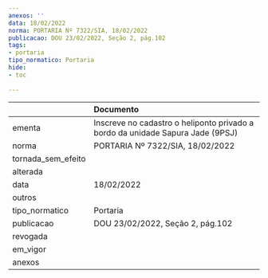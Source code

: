 ```yaml
---
anexos: ''
data: 18/02/2022
norma: PORTARIA Nº 7322/SIA, 18/02/2022
publicacao: DOU 23/02/2022, Seção 2, pág.102
tags:
- portaria
tipo_normatico: Portaria
hide: 
- toc 
 
---
```


|                    | Documento                                                                      |
|:-------------------|:-------------------------------------------------------------------------------|
| ementa             | Inscreve no cadastro o heliponto privado a bordo da unidade Sapura Jade (9PSJ) |
| norma              | PORTARIA Nº 7322/SIA, 18/02/2022                                               |
| tornada_sem_efeito |                                                                                |
| alterada           |                                                                                |
| data               | 18/02/2022                                                                     |
| outros             |                                                                                |
| tipo_normatico     | Portaria                                                                       |
| publicacao         | DOU 23/02/2022, Seção 2, pág.102                                               |
| revogada           |                                                                                |
| em_vigor           |                                                                                |
| anexos             |                                                                                |